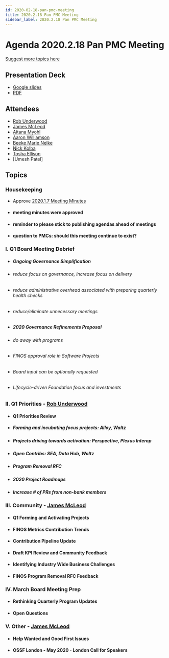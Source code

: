 ```yaml
---
id: 2020-02-18-pan-pmc-meeting
title: 2020.2.18 Pan PMC Meeting
sidebar_label: 2020.2.18 Pan PMC Meeting
---
```



# Agenda 2020.2.18 Pan PMC Meeting

[Suggest more topics here](https://github.com/finos/finos-pmcs/issues/25)

## Presentation Deck
* [Google slides](https://docs.google.com/presentation/d/1rKEYr5b5qp9FOF0yy7z8lW4FNSMPrF68iGwpJV6x5Pc/edit#slide=id.g622c00a7c8_0_77)
* [PDF](https://github.com/finos/finos-pmcs/blob/master/website/static/Pan-PMCs%20Meeting%202020.02.18.pdf)

## Attendees
* [Rob Underwood](https://github.com/brooklynrob)
* [James McLeod](https://github.com/mcleo-d)
* [Aitana Myohl](https://github.com/aitana16)
* [Aaron Williamson](https://github.com/copiesofcopies)
* [Beeke Marie Nelke](https://github.com/beekemarie)
* [Nick Kolba](https://github.com/nkolba)
* [Tosha Ellison](https://github.com/toshaellison)
* [Umesh Patel]

## Topics

### Housekeeping
* Approve [2020.1.7 Meeting Minutes](https://github.com/finos/finos-pmcs/blob/master/docs/2020-01-07-Pan-PMC-Meeting.md)
* #### meeting minutes were approved
* #### reminder to please stick to publishing agendas ahead of meetings
* #### question to PMCs: should this meeting continue to exist?

### I. Q1 Board Meeting Debrief
* ##### Ongoing Governance Simplification
* ###### reduce focus on governance, increase focus on delivery
* ###### reduce administrative overhead associated with preparing quarterly health checks
* ###### reduce/eliminate unnecessary meetings
* ##### 2020 Governance Refinements Proposal
* ###### do away with programs
* ###### FINOS approval role in Software Projects
* ###### Board input can be optionally requested
* ###### Lifecycle-driven Foundation focus and investments

### II. Q1 Priorities - [Rob Underwood](https://github.com/brooklynrob)
* #### Q1 Priorities Review
* ##### Forming and incubating focus projects: Alloy, Waltz
* ##### Projects driving towards activation: Perspective, Plexus Interop
* ##### Open Contribs: SEA, Data Hub, Waltz
* ##### Program Removal RFC
* ##### 2020 Project Roadmaps
* ##### Increase # of PRs from non-bank members

### III. Community - [James McLeod](https://github.com/mcleo-d)
* #### Q1 Forming and Activating Projects 
* #### FINOS Metrics Contribution Trends 
* #### Contribution Pipeline Update 
* #### Draft KPI Review and Community Feedback 
* #### Identifying Industry Wide Business Challenges
* #### FINOS Program Removal RFC Feedback

### IV. March Board Meeting Prep
* #### Rethinking Quarterly Program Updates
* #### Open Questions

### V. Other - [James McLeod](https://github.com/mcleo-d)
* #### Help Wanted and Good First Issues
* #### OSSF London - May 2020 - London Call for Speakers
